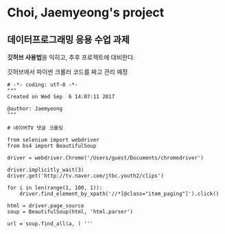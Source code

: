 # Choi, Jaemyeong's project
## 데이터프로그래밍 응용 수업 과제

**깃허브 사용법**을 익히고, 추후 프로젝트에 대비한다.

깃허브에서 파이썬 크롤러 코드를 짜고 관리 예정

~~~ #!/usr/bin/env python3
# -*- coding: utf-8 -*-
"""
Created on Wed Sep  6 14:07:11 2017

@author: Jaemyeong
"""

# 네이버TV 댓글 크롤링

from selenium import webdriver
from bs4 import BeautifulSoup

driver = webdriver.Chrome('/Users/guest/Documents/chromedriver')

driver.implicitly_wait(3)
driver.get('http://tv.naver.com/jtbc.youth2/clips')

for i in len(range(1, 100, 1)):
    driver.find_element_by_xpath('//*[@class="item_paging"]').click()

html = driver.page_source
soup = BeautifulSoup(html, 'html.parser')

url = soup.find_all(a, ) '''
